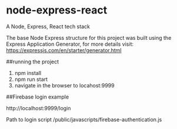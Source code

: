# node-express-react
A Node, Express, React tech stack

The base Node Express structure for this project was built using the Express Application Generator,
for more details visit:
https://expressjs.com/en/starter/generator.html

##running the project

1. npm install
2. npm run start
3. navigate in the browser to locahost:9999

##Firebase login example

http://localhost:9999/login

Path to login script
/public/javascripts/firebase-authentication.js
